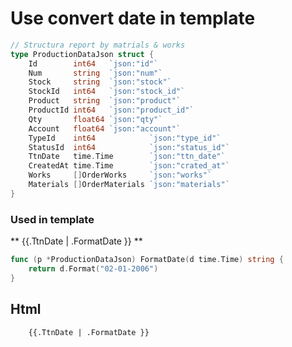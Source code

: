 # Use convert  date in template

```go
// Structura report by matrials & works
type ProductionDataJson struct {
	Id        int64   `json:"id"`
	Num       string  `json:"num"`
	Stock     string  `json:"stock"`
	StockId   int64   `json:"stock_id"`
	Product   string  `json:"product"`
	ProductId int64   `json:"product_id"`
	Qty       float64 `json:"qty"`
	Account   float64 `json:"account"`
	TypeId    int64            `json:"type_id"`
	StatusId  int64            `json:"status_id"`
	TtnDate   time.Time        `json:"ttn_date"`
	CreatedAt time.Time        `json:"crated_at"`
	Works     []OrderWorks     `json:"works"`
	Materials []OrderMaterials `json:"materials"`
}
```


### Used in template
** {{.TtnDate | .FormatDate }} **

```go
func (p *ProductionDataJson) FormatDate(d time.Time) string {
	return d.Format("02-01-2006")
}
```

## Html
```html
    {{.TtnDate | .FormatDate }}
```


